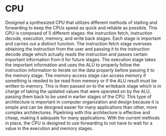 # CPU
Designed a synthesized CPU that utilizes different methods of stalling and forwarding to keep the CPUs speed as quick and reliable as possible. This CPU is composed of 5 different stages: the instruction fetch, instruction decode, execution, memory, and write back stages. Each stage is important and carries out a distinct function. The instruction fetch stage oversees obtaining the instruction from the user and passing it to the instruction decode stage which actually reads the instruction and passes certain important information from it for future stages. The execution stage takes the important information and uses the ALU to properly follow the instruction information to iterate on the data properly before passing it to the memory stage. The memory access stage can access memory if something is needed to be read from memory or if the ALU result must be written to memory. This is then passed on to the writeback stage which is in charge of taking the updated values that were operated on by the ALU, passing them back to be used in earlier stages of the CPU. This type of architecture is important in computer organization and design because it is simple and can be designed easier for many applications than other, more complex architectures. Pipelining with this architecture is effective and cheap, making it adequate for many applications. With the current methods in place, the CPU is designed to use forwarding to not have to wait for a value in the execution and memory stages. 
